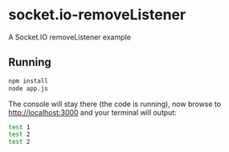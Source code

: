 socket.io-removeListener
========================

A Socket.IO removeListener example

Running
-------

```sh
npm install
node app.js
```

The console will stay there (the code is running), now browse to [http://localhost:3000](http://localhost:3000) and your terminal will output:

```sh
test 1
test 2
test 2
```
